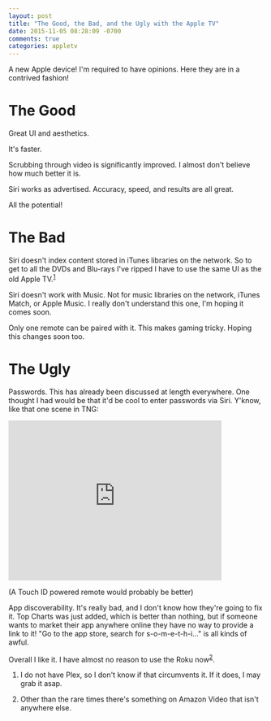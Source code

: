 ```yaml
---
layout: post
title: "The Good, the Bad, and the Ugly with the Apple TV"
date: 2015-11-05 08:28:09 -0700
comments: true
categories: appletv
---
```

A new Apple device! I'm required to have opinions. Here they are in a contrived fashion!

# The Good

Great UI and aesthetics.

It's faster.

Scrubbing through video is significantly improved. I almost don't believe how much better it is.

Siri works as advertised. Accuracy, speed, and results are all great.

All the potential!

# The Bad

Siri doesn't index content stored in iTunes libraries on the network. So to get to all the DVDs and Blu-rays I've ripped I have to use the same UI as the old Apple TV.<sup id="fnref:1"><a href="#fn:1" rel="footnote">1</a></sup>

Siri doesn't work with Music. Not for music libraries on the network, iTunes Match, or Apple Music. I really don't understand this one, I'm hoping it comes soon.

Only one remote can be paired with it. This makes gaming tricky. Hoping this changes soon too.

# The Ugly

Passwords. This has already been discussed at length everywhere. One thought I had would be that it'd be cool to enter passwords via Siri. Y'know, like that one scene in TNG:

<iframe width="420" height="315" src="https://www.youtube.com/embed/oNrWgjh9tnU" frameborder="0" allowfullscreen></iframe>

(A Touch ID powered remote would probably be better)

App discoverability. It's really bad, and I don't know how they're going to fix it. Top Charts was just added, which is better than nothing, but if someone wants to market their app anywhere online they have no way to provide a link to it! "Go to the app store, search for s-o-m-e-t-h-i..." is all kinds of awful.

Overall I like it. I have almost no reason to use the Roku now<sup id="fnref:2"><a href="#fn:2" rel="footnote">2</a></sup>.



<div class="footnotes">
  <ol>
    <li class="footnote" id="fn:1">
  <p>I do not have Plex, so I don't know if that circumvents it. If it does, I may grab it asap.</p>
</li>
<li class="footnote" id="fn:2">
  <p>Other than the rare times there's something on Amazon Video that isn't anywhere else.</p>
</li>
  </ol>
</div>